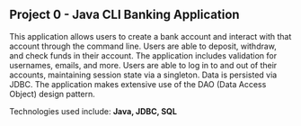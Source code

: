 ## Project 0 - Java CLI Banking Application
This application allows users to create a bank account and interact with that account through the command line. Users are able to deposit, withdraw, and check funds in their account. The application includes validation for usernames, emails, and more. Users are able to log in to and out of their accounts, maintaining session state via a singleton. Data is persisted via JDBC. The application makes extensive use of the DAO (Data Access Object) design pattern.

Technologies used include: **Java, JDBC, SQL**
